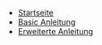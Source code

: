 * [Startseite](/de-de/)
* [Basic Anleitung](/de-de/tutorials/basic/)
* [Erweiterte Anleitung](/de-de/tutorials/advanced/)
